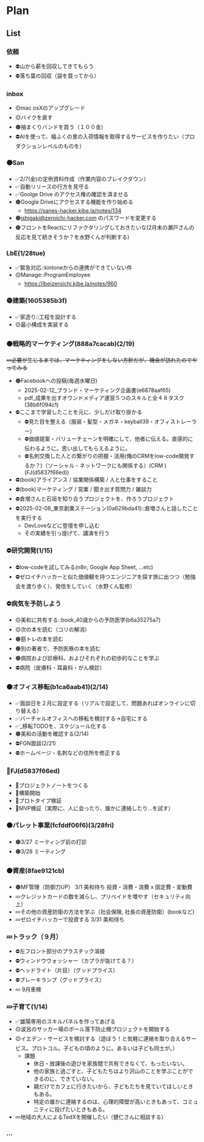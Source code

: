 # Plan
## List
### 依頼
- ⛔️山から薪を回収してきてもらう
- ⛔️落ち葉の回収（袋を買ってから）

### inbox
- 🟡mac osXのアップグレード
- 🟡バイクを直す
- 🟠袖まくりバンドを買う（１００金）
- ⛔️AIを使って、福ふくの里の入荷情報を取得するサービスを作りたい（プロダクションレベルのものを）

### 🟠San
- ✅2/7(金)の定例資料作成（作業内容のブレイクダウン）
- ✅自動リリースの行方を見守る
- ✅Goolge Drive のアクセス権の確認を済ませる
- 🟠Google Driveにアクセスする機能を作り始める
  - https://sanes-hacker.kibe.la/notes/134
- 🟠ishigaki@zeroichi-hacker.com のパスワードを変更する
- 🟠フロントをReactにリファクタリングしておきたいな(2月末の瀬戸さんの反応を見て続きそうか？を水野くんが判断する)

### LbE(1/28tue)
- ✅緊急対応::kintoneからの連携ができていない件
- 🟡Manage::ProgramEmployee
  - https://lbejzeroichi.kibe.la/notes/960

### 🟡建築(1605385b3f)
- ✅家造り::工程を設計する
- 🟡最小構成を実装する

### 🟠戦略的マーケティング(888a7cacab)(2/19)
~~💤必要が生じるまでは、マーケティングをしない方針だが、機会が訪れたのでやってみる~~
- 🟠Facebookへの投稿(毎週水曜日)
  - 2025-02-12_ブランド・マーケティング企画書(e6878aaf65)
  - pdf_成果を出すオウンドメディア運営５つのスキルと全４８タスク(38b6f094c1)
- ⛔️ここまで学習したことを元に、少しだけ取り掛かる
  - ⛔️見た目を整える（服装・髪型・メガネ・keyball39・オフィストレーラー）
  - ⛔️価値提案・バリューチェーンを明確にして、他者に伝える。直感的に伝わるように。思い出してもらえるように。
  - ⛔️名刺交換した人との繋がりの把握・活用(俺のCRMをlow-code開発するか？)（ソーシャル・ネットワークにも関係する）(CRM )(FJ(d5837f66ed))
- ⛔️(book)アライアンス / 協業関係構築 / 人と仕事をすること
- ⛔️(book)マーケティング / 営業 / 聞き出す質問力 / 雑談力
- ⛔️倉増さんと石垣を知り合うプロジェクトを、作ろうプロジェクト
- ⛔️2025-02-08_東京創業ステーション(0a629bda41)::倉増さんと話したことを実行する
  - DevLoveなどに登壇を申し込む
  - その実績を引っ提げて、講演を行う


### ⛔️研究開発(1/15)
- ⛔️low-codeを試してみる(n8n, Google App Sheet, ...etc)
- ⛔️ゼロイチハッカーと似た価値観を持つエンジニアを探す旅に出つつ（勉強会を渡り歩く）、発信をしていく（水野くん監修）

### ⛔️病気を予防しよう
- 🟡美和に共有する::book_40歳からの予防医学(b6a35275a7)
- 🟡次の本を読む（コリの解消）
- 🟠筋トレの本を読む
- 🟠別の著者で、予防医療の本を読む
- 🟠病院および診療科、およびそれぞれの初歩的なことを学ぶ
- ⛔️病院（皮膚科・耳鼻科・がん検診）

### 🟠オフィス移転(b1ca6aab41)(2/14)
- ✅面談日を２月に設定する（リアルで設定して、問題あればオンラインに切り替える）
- ✅バーチャルオフィスへの移転を検討する→自宅にする
- ✅_移転TODOを、スケジュール化する
- 🟠美和の活動を確認する(2/14)
- ⛔️FGN面談(2/21)
- ⛔️ホームページ・名刺などの住所を修正する

### 🐢FJ(d5837f66ed)
- 🐢プロジェクトノートをつくる
- 🐢構築開始
- 🐢プロトタイプ検証
- 🐢MVP検証（実際に、人に会ったり、誰かに連絡したり...を試す）


### 🟠パレット事業(fcfddf06f6)(3/28fri)
- 🟠3/27 ミーティング前の打診
- 🟠3/28 ミーティング

### 🟠資産(8fae9121cb)
- 🟠MF管理（防御力UP） 3/1 美和待ち 投資・消費・浪費 x 固定費・変動費
- 💤クレジットカードの数を減らし、プリペイドを増やす（セキュリティ向上）
- 💤その他の資産防衛の方法を学ぶ（社会保険, 社長の資産防衛）(bookなど)
- 💤ゼロイチハッカーで投資する 3/31 美和待ち

### 💤トラック（９月）
- ⛔️左フロント部分のプラスチック溶接
- ⛔️ウィンドウウォッシャー（カプラが抜けてる？）
- ⛔️ヘッドライト（片目）（グッドプライス）
- ⛔️ブレーキランプ（グッドプライス）
- 💤 9月車検

### 💤子育て(1/14)
- ✅雄陽専用のスキルパネルを作ってあげる
- 🟡波呂のサッカー場のボール落下防止柵プロジェクトを開始する
- 🟡イエデン・サービスを検討する（遊ぼう！と気軽に連絡を取り合えるサービス。プロトコル。子どもの頃のように。あるいは子ども同士が。）
  - 課題
    - 休日・放課後の遊びを家族間で共有できなくて、もったいない。
    - 他の家族と過ごすと、子どもたちはより沢山のことを学ぶことができるのに、できていない。
    - 親だけでカフェに行きたいから、子どもたちを見ていてほしいときもある。
    - 特定の誰かに連絡するのは、心理的障壁が高いときもあって、コミュニティに投げたいときもある。
- 💤地域の大人によるTedXを開催したい（健仁さんに相談する）

### ...

















